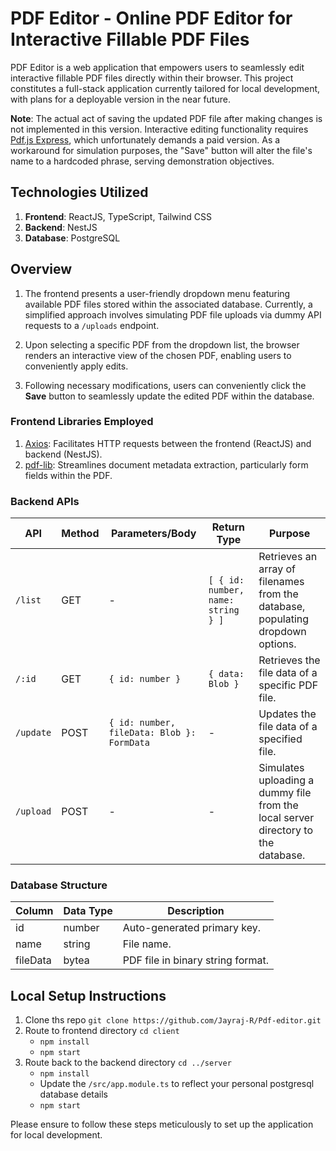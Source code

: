 # PDF Editor - Online PDF Editor for Interactive Fillable PDF Files

PDF Editor is a web application that empowers users to seamlessly edit interactive fillable PDF files directly within their browser. This project constitutes a full-stack application currently tailored for local development, with plans for a deployable version in the near future.

**Note**: The actual act of saving the updated PDF file after making changes is not implemented in this version. Interactive editing functionality requires [Pdf.js Express](https://pdfjs.express/pricing), which unfortunately demands a paid version. As a workaround for simulation purposes, the "Save" button will alter the file's name to a hardcoded phrase, serving demonstration objectives.

## Technologies Utilized

1. **Frontend**: ReactJS, TypeScript, Tailwind CSS
2. **Backend**: NestJS
3. **Database**: PostgreSQL

## Overview

1. The frontend presents a user-friendly dropdown menu featuring available PDF files stored within the associated database. Currently, a simplified approach involves simulating PDF file uploads via dummy API requests to a `/uploads` endpoint.

2. Upon selecting a specific PDF from the dropdown list, the browser renders an interactive view of the chosen PDF, enabling users to conveniently apply edits.

3. Following necessary modifications, users can conveniently click the **Save** button to seamlessly update the edited PDF within the database.

### Frontend Libraries Employed

1. [Axios](https://www.npmjs.com/package/axios): Facilitates HTTP requests between the frontend (ReactJS) and backend (NestJS).
2. [pdf-lib](https://www.npmjs.com/package/pdf-lib): Streamlines document metadata extraction, particularly form fields within the PDF.

### Backend APIs

| API           | Method    | Parameters/Body                     | Return Type           | Purpose                                                      |
|---------------|-----------|-------------------------------------|-----------------------|--------------------------------------------------------------|
| `/list`       | GET       | -                                   | `[ { id: number, name: string } ]` | Retrieves an array of filenames from the database, populating dropdown options. |
| `/:id`        | GET       | `{ id: number }`                   | `{ data: Blob }`      | Retrieves the file data of a specific PDF file.             |
| `/update`     | POST      | `{ id: number, fileData: Blob }: FormData` | -                   | Updates the file data of a specified file.                   |
| `/upload`     | POST      | -                                   | -                     | Simulates uploading a dummy file from the local server directory to the database. |

### Database Structure

| Column    | Data Type | Description                       |
|-----------|-----------|-----------------------------------|
| id        | number    | Auto-generated primary key.       |
| name      | string    | File name.                        |
| fileData  | bytea     | PDF file in binary string format. |

## Local Setup Instructions

1. Clone ths repo `git clone https://github.com/Jayraj-R/Pdf-editor.git`
2. Route to frontend directory `cd client`
    - `npm install`
    - `npm start`
3. Route back to the backend directory `cd ../server`
    - `npm install`
    - Update the `/src/app.module.ts` to reflect your personal postgresql database details
    - `npm start`

Please ensure to follow these steps meticulously to set up the application for local development.
